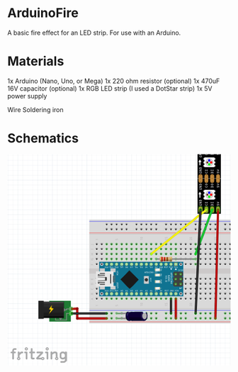 # ArduinoFire
A basic fire effect for an LED strip. For use with an Arduino.

# Materials

1x Arduino (Nano, Uno, or Mega)
1x 220 ohm resistor (optional)
1x 470uF 16V capacitor (optional)
1x RGB LED strip (I used a DotStar strip)
1x 5V power supply

Wire
Soldering iron

# Schematics

![alt text](/images/fritzing.png "Schematics")

